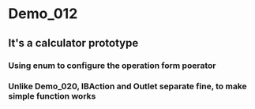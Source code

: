 # Demo_012
## It's a calculator prototype
### Using enum to configure the operation form poerator
### Unlike Demo_020, IBAction and Outlet separate fine, to make simple function works
